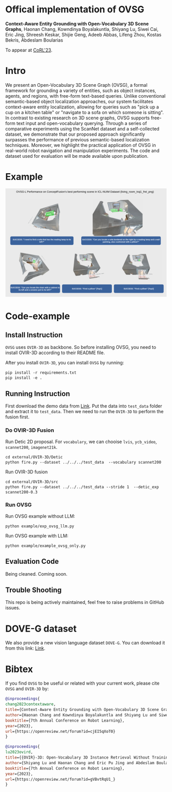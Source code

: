 # Offical implementation of OVSG

**Context-Aware Entity Grounding with Open-Vocabulary 3D Scene Graphs**, Haonan Chang, Kowndinya Boyalakuntla, Shiyang Lu, Siwei Cai, Eric Jing, Shreesh Keskar, Shijie Geng, Adeeb Abbas, Lifeng Zhou, Kostas Bekris, Abdeslam Boularias

To appear at [CoRL'23](https://www.corl2023.org/).

# Intro

We present an Open-Vocabulary 3D Scene Graph (OVSG), a formal framework for grounding a variety of entities, such as object instances, agents, and regions, with free-form text-based queries. Unlike conventional semantic-based object localization approaches, our system facilitates context-aware entity localization, allowing for queries such as "pick up a cup on a kitchen table" or "navigate to a sofa on which someone is sitting". In contrast to existing research on 3D scene graphs, OVSG supports free-form text input and open-vocabulary querying. Through a series of comparative experiments using the ScanNet dataset and a self-collected dataset, we demonstrate that our proposed approach significantly surpasses the performance of previous semantic-based localization techniques. Moreover, we highlight the practical application of OVSG in real-world robot navigation and manipulation experiments.  The code and dataset used for evaluation will be made available upon publication.

# Example

![OVSG-example](./media/OVSG-L.drawio.png)

# Code-example

## Install Instruction

`OVSG` uses `OVIR-3D` as backbone. So before installing OVSG, you need to install OVIR-3D according to their README file.

After you install `OVIR-3D`, you can install `OVSG` by running:

```
pip install -r requirements.txt
pip install -e .
```

## Running Instruction

First download the demo data from [Link](https://drive.google.com/file/d/1QZH5IuKMuxcTAf4NMJQKzWCr-M26xLer/view?usp=sharing). Put the data into `test_data` folder and extract it to `test_data`. Then we need to run the `OVIR-3D` to perform the fusion first.

### Do OVIR-3D Fusion

Run Detic 2D proposal. For `vocabulary`, we can chooise `lvis`, `ycb_video`, `scannet200`, `imagenet21k`.
```
cd external/OVIR-3D/Detic
python fire.py --dataset ../../../test_data  --vocabulary scannet200
```

Run OVIR-3D fusion
```
cd external/OVIR-3D/src
python fire.py --dataset ../../../test_data --stride 1  --detic_exp scannet200-0.3
```

### Run OVSG

Run OVSG example without LLM:
```
python example/exp_ovsg_llm.py
```

Run OVSG example with LLM:
```
python example/example_ovsg_only.py
```

## Evaluation Code

Being cleaned. Coming soon.

## Trouble Shooting

This repo is being actively maintained, feel free to raise problems in GitHub issues.

# DOVE-G dataset

We also provide a new vision language dataset `DOVE-G`. You can download it from this link: [Link](https://doi.org/10.6084/m9.figshare.24307072.v1).

# Bibtex

If you find `OVSG` to be useful or related with your current work, please cite `OVSG` and `OVIR-3D` by:

```bibtex
@inproceedings{
chang2023contextaware,
title={Context-Aware Entity Grounding with Open-Vocabulary 3D Scene Graphs},
author={Haonan Chang and Kowndinya Boyalakuntla and Shiyang Lu and Siwei Cai and Eric Pu Jing and Shreesh Keskar and Shijie Geng and Adeeb Abbas and Lifeng Zhou and Kostas Bekris and Abdeslam Boularious},
booktitle={7th Annual Conference on Robot Learning},
year={2023},
url={https://openreview.net/forum?id=cjEI5qXoT0}
}
```
```bibtex
@inproceedings{
lu2023ovird,
title={{OVIR}-3D: Open-Vocabulary 3D Instance Retrieval Without Training on 3D Data},
author={Shiyang Lu and Haonan Chang and Eric Pu Jing and Abdeslam Boularias and Kostas Bekris},
booktitle={7th Annual Conference on Robot Learning},
year={2023},
url={https://openreview.net/forum?id=gVBvtRqU1_}
}
```